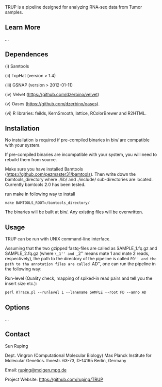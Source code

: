 TRUP is a pipeline designed for analyzing RNA-seq data from Tumor samples.


Learn More
---
...


Dependences
---
(i)   Samtools

(ii)  TopHat (version > 1.4)

(iii) GSNAP (version > 2012-01-11)

(iv)  Velvet (https://github.com/dzerbino/velvet)

(v)   Oases (https://github.com/dzerbino/oases).

(vi)  R libraries: feilds, KernSmooth, lattice, RColorBrewer and R2HTML.


Installation
---
No installation is required if pre-compiled binaries in bin/ are compatible with your system.

If pre-compiled binaries are incompatible with your system, you will need to rebuild them from source.

Make sure you have installed Bamtools (https://github.com/pezmaster31/bamtools). Then write down the bamtools_directory where ./lib/ and ./include/ sub-directories are located. Currently bamtools 2.0 has been tested.

run make in following way to install

	make BAMTOOLS_ROOT=/bamtools_directory/

The binaries will be built at bin/. Any existing files will be overwritten.


Usage
---

TRUP can be run with UNIX command-line interface.

Assuming that the two gzipped fastq-files are called as SAMPLE\_1.fq.gz and SAMPLE\_2.fq.gz (where ``\_1'' and ``\_2'' means mate 1 and mate 2 reads, respectively), the path to the directory of the pipeline is called ``PD'' and the path to tha annotation files are called ``AD'', one can run the pipeline in the following way:

Run-level (Quality check, mapping of spiked-in read pairs and tell you the insert size etc.):

	perl RTrace.pl --runlevel 1 --lanename SAMPLE --root PD --anno AD



Options
---
...


Contact
---
Sun Ruping

Dept. Vingron (Computational Molecular Biology)
Max Planck Institute for Molecular Genetics. Ihnestr. 63-73, D-14195 Berlin, Germany

Email: ruping@molgen.mpg.de

Project Website: https://github.com/ruping/TRUP
